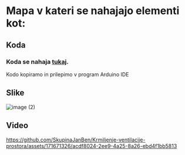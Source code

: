 # Mapa v kateri se nahajajo elementi kot:

## Koda

### Koda se nahaja [tukaj](https://github.com/SkupinaJanBen/Krmiljenje-ventilacije-prostora/blob/main/vsebina/JanUBenMpnakoda.ino).
Kodo kopiramo in prilepimo v program Arduino IDE

## Slike 
![image (2)](https://github.com/SkupinaJanBen/Krmiljenje-ventilacije-prostora/assets/171671326/0f52700c-01bf-4c76-a568-a18ce2249eeb)


## Video
https://github.com/SkupinaJanBen/Krmiljenje-ventilacije-prostora/assets/171671326/acdf8024-2ee9-4a25-8a26-ebd4f1bb5813

